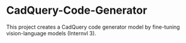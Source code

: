 # CadQuery-Code-Generator
This project creates a CadQuery code generator model by fine-tuning vision-language models (Internvl 3).

